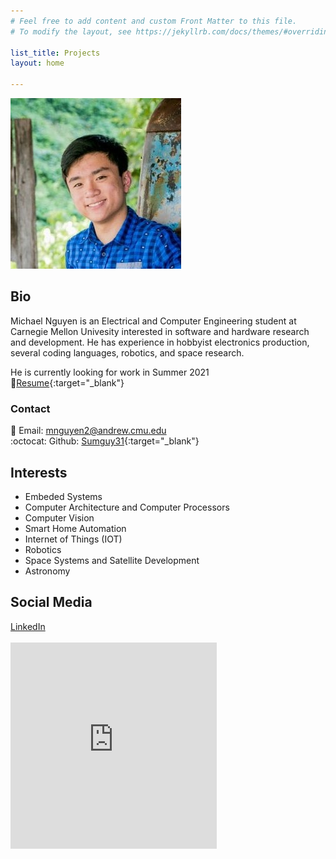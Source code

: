 ```yaml
---
# Feel free to add content and custom Front Matter to this file.
# To modify the layout, see https://jekyllrb.com/docs/themes/#overriding-theme-defaults

list_title: Projects
layout: home

---
```

![mnguyenHeadshot](pictures/headshot.jpg)
## Bio
Michael Nguyen is an Electrical and Computer Engineering student at Carnegie Mellon Univesity interested in software and hardware research and development.
He has experience in hobbyist electronics production, several coding languages, robotics, and space research.

He is currently looking for work in Summer 2021  
:page_facing_up:[Resume](documents/mnguyen_resume.pdf){:target="_blank"}  
### Contact
:e-mail: Email: [mnguyen2@andrew.cmu.edu](mailto:mnguyen2@andrew.cmu.edu)  
:octocat: Github: [Sumguy31](https://github.com/sumguy31){:target="_blank"}  

## Interests
 - Embeded Systems
 - Computer Architecture and Computer Processors
 - Computer Vision
 - Smart Home Automation
 - Internet of Things (IOT)
 - Robotics
 - Space Systems and Satellite Development
 - Astronomy
 
## Social Media
<div class="LI-profile-badge"  data-version="v1" data-size="large" data-locale="en_US" data-type="horizontal" data-theme="dark" data-vanity="michael-m-nguyen"><a class="LI-simple-link" href='https://www.linkedin.com/in/michael-m-nguyen?trk=profile-badge'>LinkedIn</a></div>

<br>

<iframe src="https://discord.com/widget?id=804169371030126634&theme=dark" width="330" height="330" allowtransparency="true" frameborder="0" sandbox="allow-popups allow-popups-to-escape-sandbox allow-same-origin allow-scripts"></iframe>  
<script type="text/javascript" src="https://platform.linkedin.com/badges/js/profile.js" async defer></script>
